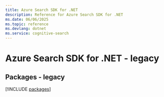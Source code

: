 ```yaml
---
title: Azure Search SDK for .NET
description: Reference for Azure Search SDK for .NET
ms.date: 06/06/2025
ms.topic: reference
ms.devlang: dotnet
ms.service: cognitive-search
---
```

# Azure Search SDK for .NET - legacy
## Packages - legacy
[!INCLUDE [packages](search-index.md)]